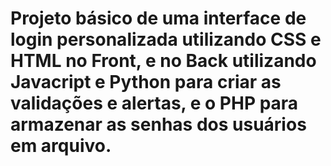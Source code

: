 # Projeto básico de uma interface de login personalizada utilizando CSS e HTML no Front, e no Back utilizando Javacript e Python para criar as validações e alertas, e o PHP para armazenar as senhas dos usuários em arquivo.
